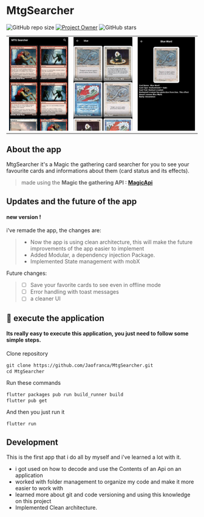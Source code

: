 # MtgSearcher
![GitHub repo size](https://img.shields.io/github/repo-size/JaoFranca/MtgSearcher?style=red)
[![Project Owner](https://img.shields.io/badge/owner-Jaofranca-purple)](https://github.com/Jaofranca/)
![GitHub stars](https://img.shields.io/github/stars/Jaofranca/MtgSearcher?style=social)


<table>
  <tr>
    <td><img src="https://github.com/Jaofranca/MtgSearcher/blob/master/appImages/1.png" ></td>
    <td><img src="https://github.com/Jaofranca/MtgSearcher/blob/master/appImages/2.png"></td>
    <td><img src="https://github.com/Jaofranca/MtgSearcher/blob/master/appImages/3.png"></td>
  </tr>
 </table>

## About the app
MtgSearcher it's a Magic the gathering card searcher for you to see your favourite cards and informations about them (card status and its effects). 
> made using the **Magic the gathering API : [MagicApi](https://docs.magicthegathering.io/)**



## Updates and the future of the app
#### new version !
i've remade the app, the changes are:
> * Now the app is using clean architecture, this will make the future improvements of the app easier to implement
> * Added Modular, a dependency injection Package.
> * Implemented State management with mobX

Future changes:
> - [ ] Save your favorite cards to see even in offline mode
> - [ ] Error handling with toast messages
> - [ ] a cleaner UI 

## 🚀 execute the application
#### Its really easy to execute this application, you just need to follow some simple steps.

Clone repository
```
git clone https://github.com/Jaofranca/MtgSearcher.git
cd MtgSearcher
```
Run these commands
```
flutter packages pub run build_runner build
flutter pub get
```
And then you just run it
```
flutter run
```

## Development
This is the first app that i do all by myself and i've learned a lot with it.

* i got used on how to decode and use the Contents of an Api on an application 
* worked with folder management to organize my code and make it more easier to work with
* learned more about git and code versioning and using this knowledge on this project
* Implemented Clean architecture.






